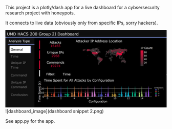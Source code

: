 This project is a plotly/dash app for a live dashboard for a cybsersecurity research project with honeypots.

It connects to live data (obviously only from specific IPs, sorry hackers).

![dashboard_image](dashboard_snippet.png)
![dashboard_image](dashboard snippet 2.png)

See app.py for the app.
